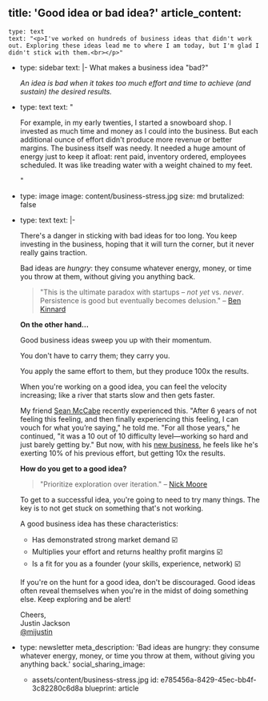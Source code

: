 title: 'Good idea or bad idea?'
article_content:
  -
    type: text
    text: "<p>I've worked on hundreds of business ideas that didn't work out. Exploring these ideas lead me to where I am today, but I'm glad I didn't stick with them.<br></p>"
  -
    type: sidebar
    text: |-
      What makes a business idea "bad?"

      _An idea is bad when it takes too much effort and time to achieve (and sustain) the desired results._
  -
    type: text
    text: "<p>For example, in my early twenties, I started a snowboard shop. I invested as much time and money as I could into the business. But each additional ounce of effort didn't produce more revenue or better margins. The business itself was needy. It needed a huge amount of energy just to keep it afloat: rent paid, inventory ordered, employees scheduled. It was like treading water with a weight chained to my feet.</p>"
  -
    type: image
    image: content/business-stress.jpg
    size: md
    brutalized: false
  -
    type: text
    text: |-
      <p>There's a danger in sticking with bad ideas for too long. You keep investing in the business, hoping that it will turn the corner, but it never really gains traction.</p><p>Bad ideas are <i>hungry</i>: they consume whatever energy, money, or time you throw at them, without giving you anything back.</p><blockquote><p>"This is the ultimate paradox with startups –&nbsp;<i>not yet</i>&nbsp;vs.&nbsp;<i>never</i>. Persistence is good but eventually becomes delusion." –&nbsp;<a href="https://twitter.com/HolfolioBen/status/1296565549619699713">Ben Kinnard</a></p></blockquote><p><b>On the other hand...</b></p><p>Good business ideas sweep you up with their momentum.&nbsp;</p><p>You don't have to carry them; they carry you.

      You apply the same effort to them, but they produce 100x the results.</p><p>When you're working on a good idea, you can feel the velocity increasing; like a river that starts slow and then gets faster.</p><p>My friend <a href="https://twitter.com/seanwes/status/1296610581386891264">Sean McCabe</a> recently experienced this. "After 6 years of not feeling this feeling, and then finally experiencing this feeling, I can vouch for what you’re saying," he told me. "For all those years," he continued, "it was a 10 out of 10 difficulty level—working so hard and just barely getting by." But now, with his <a href="https://seanwes.com/contact/?inquiry_type=seanwes%20media">new business</a>, he feels like he's exerting 10% of his previous effort, but getting 10x the results.</p><p><b>How do you get to a good idea?</b></p><blockquote><p>"Prioritize exploration over iteration." – <a href="https://twitter.com/nickwritesit/status/1296572227488546822">Nick Moore</a></p></blockquote><p>To get to a successful idea, you're going to need to try many things. The key is to not get stuck on something that's not working.</p><p>A good business idea has these characteristics:</p><ul><li>Has demonstrated strong market demand ☑️<br></li><li>Multiplies your effort and returns healthy profit margins ☑️</li><li>Is a fit for you as a founder (your skills, experience, network) ☑️</li></ul><p>If you're on the hunt for a good idea, don't be discouraged. Good ideas often reveal themselves when you're in the midst of doing something else. Keep exploring and be alert!</p><p>Cheers,<br>Justin Jackson<br><a href="https://twitter.com/mijustin">@mijustin</a></p>
  -
    type: newsletter
meta_description: 'Bad ideas are hungry: they consume whatever energy, money, or time you throw at them, without giving you anything back.'
social_sharing_image:
    - assets/content/business-stress.jpg
id: e785456a-8429-45ec-bb4f-3c82280c6d8a
blueprint: article
